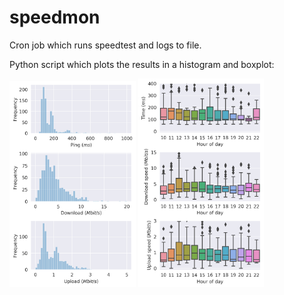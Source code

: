 # speedmon

Cron job which runs speedtest and logs to file.

Python script which plots the results in a histogram and boxplot:

<img src="speed_histogram.png" width="40%"> <img src="speed_v_time.png" width="40%">